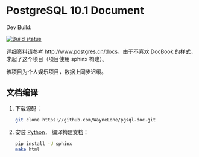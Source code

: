 # PostgreSQL 10.1 Document

Dev Build: 

[![Build status](https://github.com/WayneLone/pgsql-doc/workflows/PostgreSQL%20Doc/badge.svg)](https://github.com/WayneLone/pgsql-doc/actions)

详细资料请参考 <http://www.postgres.cn/docs>，由于不喜欢 DocBook 的样式，才起了这个项目（项目使用 sphinx 构建）。

该项目为个人娱乐项目，数据上同步迟缓。

## 文档编译

1. 下载源码：

   ```bash
   git clone https://github.com/WayneLone/pgsql-doc.git
   ```

2. 安装 [Python](https://python.org/)， 编译构建文档：

   ```bash
   pip install -U sphinx
   make html
   ```
